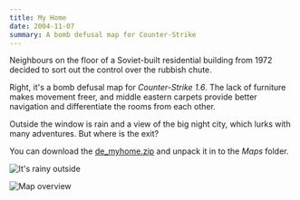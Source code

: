 ```yaml
---
title: My Home
date: 2004-11-07
summary: A bomb defusal map for Counter-Strike
---
```


Neighbours on the floor of a Soviet-built residential building from 1972 decided to sort out the control over the rubbish chute.

Right, it's a bomb defusal map for *Counter-Strike 1.6*. The lack of furniture makes movement freer, and middle eastern carpets provide better navigation and differentiate the rooms from each other.

Outside the window is rain and a view of the big night city, which lurks with many adventures. But where is the exit?

You can download the [de_myhome.zip](https://github.com/astrochili/astrochili.github.io/blob/storage/de_myhome.zip?raw=true) and unpack it in to the *Maps* folder.

![It's rainy outside](demyhome.jpg)

![Map overview](demyhome_overview.jpg)
